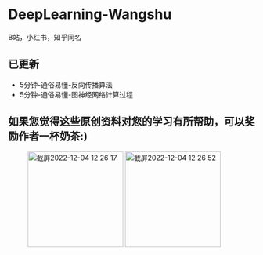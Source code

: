 # DeepLearning-Wangshu
B站，小红书，知乎同名

## 已更新
- 5分钟-通俗易懂-反向传播算法
- 5分钟-通俗易懂-图神经网络计算过程



## 如果您觉得这些原创资料对您的学习有所帮助，可以奖励作者一杯奶茶:)


<figure class="half">
  <img width="195" alt="截屏2022-12-04 12 26 17" src="https://user-images.githubusercontent.com/37158421/205474489-5ac85cdc-ef1c-4e26-ba16-81de17c64ebf.png">
  <img width="195" alt="截屏2022-12-04 12 26 52" src="https://user-images.githubusercontent.com/37158421/205474490-202b0749-613d-416e-8d2e-3d6ac034e9e8.png">
</figure>
